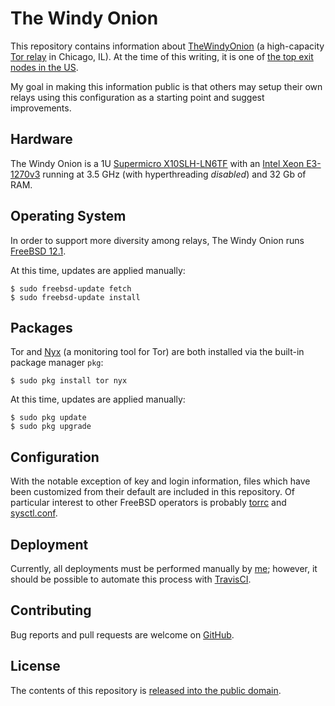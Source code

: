 # The Windy Onion

This repository contains information about [TheWindyOnion](https://metrics.torproject.org/rs.html#details/89094DFA4158C7A1583EC3A332CDCBC74A28CC0E) (a high-capacity [Tor relay](https://2019.www.torproject.org/about/overview.html.en#overview) in Chicago, IL).
At the time of this writing, it is one of [the top exit nodes in the US](https://metrics.torproject.org/rs.html#search/flag:exit%20country:us).

My goal in making this information public is that others may setup their own relays using this configuration as a starting point and suggest improvements.

## Hardware

The Windy Onion is a 1U [Supermicro X10SLH-LN6TF](https://www.supermicro.com/en/products/motherboard/X10SLH-F) with an [Intel Xeon E3-1270v3](https://ark.intel.com/content/www/us/en/ark/products/75056/intel-xeon-processor-e3-1270-v3-8m-cache-3-50-ghz.html) running at 3.5 GHz (with hyperthreading _disabled_) and 32 Gb of RAM.

## Operating System

In order to support more diversity among relays, The Windy Onion runs [FreeBSD 12.1](https://www.freebsd.org/).

At this time, updates are applied manually:

    $ sudo freebsd-update fetch
    $ sudo freebsd-update install

## Packages

Tor and [Nyx](https://nyx.torproject.org/) (a monitoring tool for Tor) are both installed via the built-in package manager `pkg`:

    $ sudo pkg install tor nyx

At this time, updates are applied manually:

    $ sudo pkg update
    $ sudo pkg upgrade

## Configuration

With the notable exception of key and login information, files which have been customized from their default are included in this repository. Of particular interest to other FreeBSD operators is probably [torrc](usr/local/etc/tor/torrc) and [sysctl.conf](etc/sysctl.conf).

## Deployment

Currently, all deployments must be performed manually by [me](https://keybase.io/alecdotninja); however, it should be possible to automate this process with [TravisCI](https://travis-ci.org).

## Contributing

Bug reports and pull requests are welcome on [GitHub](https://github.com/PrivacyInPractice/the-windy-onion).

## License

The contents of this repository is [released into the public domain](LICENSE).
